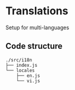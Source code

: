 # Translations

Setup for multi-languages

## Code structure

```
./src/i18n
├── index.js
└── locales
    ├── en.js
    └── vi.js
```
